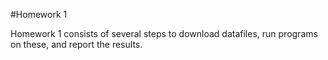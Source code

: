 #Homework 1

Homework 1 consists of several steps to download datafiles, run programs on these, and report the results.

